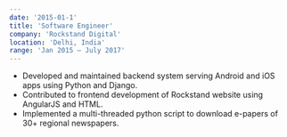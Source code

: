 ```yaml
---
date: '2015-01-1'
title: 'Software Engineer'
company: 'Rockstand Digital'
location: 'Delhi, India'
range: 'Jan 2015 – July 2017'
---
```


- Developed and maintained backend system serving Android and iOS apps using Python and Django.
- Contributed to frontend development of Rockstand website using AngularJS and HTML.
- Implemented a multi-threaded python script to download e-papers of 30+ regional newspapers.
